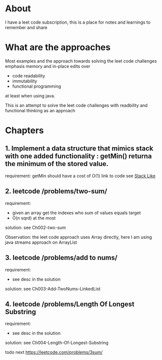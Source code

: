 # About
I have a leet code subscription, this is a place for notes and learnings to remember and share 

# What are the approaches
Most examples and the approach towards solving the leet code challenges emphasis memory and in-place edits over 
 - code readability
 - immutability
 - functional programming

at least when using java.

This is an attempt to solve the leet code challenges with readbility and functional thinking as an approach 

# Chapters
## 1. Implement a data structure that mimics stack with one added functionality : getMin() returna the minimum of the stored value.
requirement: getMin should have a cost of O(1)
link to code see [Stack Like](src/main/example/Ch001StackLike.java)

## 2. leetcode /problems/two-sum/
requirement: 
  - given an array get the indexes who sum of values equals target
  - O(n sqrd) at the most

solution: 
 see Ch002-two-sum
 
Observation:
 the leet code approach uses Array directly, here I am using java streams approach on ArrayList

## 3. leetcode /problems/add to nums/
requirement: 
  - see desc in the solution

solution: 
 see Ch003-Add-TwoNums-LinkedList

## 4. leetcode /problems/Length Of Longest Substring
requirement: 
  - see desc in the solution

solution: 
 see Ch004-Length-Of-Longest-Substring
 



todo next
https://leetcode.com/problems/3sum/
